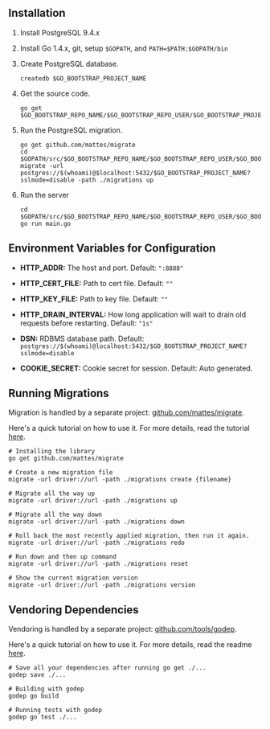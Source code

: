 ## Installation

1. Install PostgreSQL 9.4.x

2. Install Go 1.4.x, git, setup `$GOPATH`, and `PATH=$PATH:$GOPATH/bin`

3. Create PostgreSQL database.
    ```
    createdb $GO_BOOTSTRAP_PROJECT_NAME
    ```

4. Get the source code.
    ```
    go get $GO_BOOTSTRAP_REPO_NAME/$GO_BOOTSTRAP_REPO_USER/$GO_BOOTSTRAP_PROJECT_NAME
    ```

5. Run the PostgreSQL migration.
    ```
    go get github.com/mattes/migrate
    cd $GOPATH/src/$GO_BOOTSTRAP_REPO_NAME/$GO_BOOTSTRAP_REPO_USER/$GO_BOOTSTRAP_PROJECT_NAME
    migrate -url postgres://$(whoami)@$localhost:5432/$GO_BOOTSTRAP_PROJECT_NAME?sslmode=disable -path ./migrations up
    ```

6. Run the server
    ```
    cd $GOPATH/src/$GO_BOOTSTRAP_REPO_NAME/$GO_BOOTSTRAP_REPO_USER/$GO_BOOTSTRAP_PROJECT_NAME
    go run main.go
    ```


## Environment Variables for Configuration

* **HTTP_ADDR:** The host and port. Default: `":8888"`

* **HTTP_CERT_FILE:** Path to cert file. Default: `""`

* **HTTP_KEY_FILE:** Path to key file. Default: `""`

* **HTTP_DRAIN_INTERVAL:** How long application will wait to drain old requests before restarting. Default: `"1s"`

* **DSN:** RDBMS database path. Default: `postgres://$(whoami)@localhost:5432/$GO_BOOTSTRAP_PROJECT_NAME?sslmode=disable`

* **COOKIE_SECRET:** Cookie secret for session. Default: Auto generated.


## Running Migrations

Migration is handled by a separate project: [github.com/mattes/migrate](https://github.com/mattes/migrate).

Here's a quick tutorial on how to use it. For more details, read the tutorial [here](https://github.com/mattes/migrate#usage-from-terminal).
```
# Installing the library
go get github.com/mattes/migrate

# Create a new migration file
migrate -url driver://url -path ./migrations create {filename}

# Migrate all the way up
migrate -url driver://url -path ./migrations up

# Migrate all the way down
migrate -url driver://url -path ./migrations down

# Roll back the most recently applied migration, then run it again.
migrate -url driver://url -path ./migrations redo

# Run down and then up command
migrate -url driver://url -path ./migrations reset

# Show the current migration version
migrate -url driver://url -path ./migrations version
```


## Vendoring Dependencies

Vendoring is handled by a separate project: [github.com/tools/godep](https://github.com/tools/godep).

Here's a quick tutorial on how to use it. For more details, read the readme [here](https://github.com/tools/godep#godep).
```
# Save all your dependencies after running go get ./...
godep save ./...

# Building with godep
godep go build

# Running tests with godep
godep go test ./...
```
